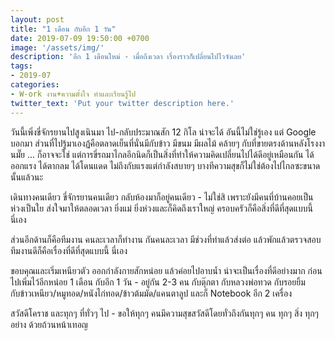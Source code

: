 ```yaml
---
layout: post
title: "1 เดือน กับอีก 1 วัน"
date: 2019-07-09 19:50:00 +0700
image: '/assets/img/'
description: 'อีก 1 เดือนใหม่ - เมื่อถึงเวลา เรื่องราวก็เปลี่ยนไปไวจังเลย'
tags:
- 2019-07
categories:
- W-ork งาน+ความตั้งใจ ทำและเรียนรู้ไป
twitter_text: 'Put your twitter description here.'
---
```

วันนี้เพิ่งขี่จักรยานไปสูงเนินมา ไป-กลับประมาณสัก 12 กิโล น่าจะได้ อันนี้ไม่ใช่รู้เอง แต่ Google บอกมา ส่วนที่ไปรู้มาเองฏ้คือตลาดเย็นที่นั่นมีกับข้าว มีขนม มีผลไม้ คล้ายๆ กับที่ขายตรงด้านหลังโรงงานมั๊ย ... ก็อาจจะใช่ แต่การขี่รถมาไกลอีกนิดก็เป็นสิ่งที่ทำให้ความคิดเปลี่ยนไปได้ดีอยู่เหมือนกัน ได้ออกแรง ได้ตากลม ได้โดนแดด ไม่ถึงกับแรงแต่กำลังสบายๆ บางทีความสุขก็ไม่ใช่ต้องไปไกลซะขนาดนั้นแล้วนะ

เดินทางคนเดียว ขี่จักรยานคนเดียว กลับห้องมาก็อยู่คนเดียว - ไม่ใช่สิ เพราะยังมีคนที่บ้านคอยเป็นห่วงเป็นใย ส่งใจมาให้ตลอดเวลา ยิ่งแม่ ยิ่งห่วงและก็คิดถึงเราใหญ่ ครอบครัวก็คือสิ่งที่ดีที่สุดแบบนี้ นี่เอง

ส่วนอีกด้านก็คือทีมงาน คนละเวลาก็ทำงาน กันคนละเวลา มีช่วงที่ทำแล้วส่งต่อ แล้วพักแล้วตรวจสอบ ทีมงานดีก็คือเรื่องที่ดีที่สุดแบบนี้ นี่เอง

ขอบคุณและเริ่มเหนียวตัว ออกกำลังกายสักหน่อย แล้วค่อยไปอาบน้ำ น่าจะเป็นเรื่องที่ดีอย่างมาก ก่อนไปเพิ่มไว้อีกหน่อย 1 เดือน กับอีก 1 วัน - อยู่กัน 2-3 คน กับตุ๊กตา กับหลวงพ่อทวด กับรอยยิ้ม กับข้าวเหนียว/หมูทอด/หนังไก่ทอด/ข้าวต้มมัด/แคนตาลูป และก็ Notebook อีก 2 เครื่อง

สวัสดีโคราช และทุกๆ ที่ทั่วๆ ไป - ขอให้ทุกๆ คนมีความสุขสวัสดีโดยทั่วถึงกันทุกๆ คน ทุกๆ สิ่ง ทุกๆ อย่าง ด้วยถ้วนหน้าเทอญ
